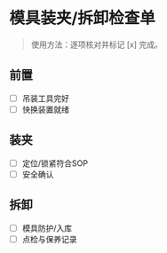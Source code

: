 # 模具装夹/拆卸检查单

> 使用方法：逐项核对并标记 [x] 完成。

## 前置

- [ ] 吊装工具完好
- [ ] 快换装置就绪

## 装夹

- [ ] 定位/锁紧符合SOP
- [ ] 安全确认

## 拆卸

- [ ] 模具防护/入库
- [ ] 点检与保养记录
